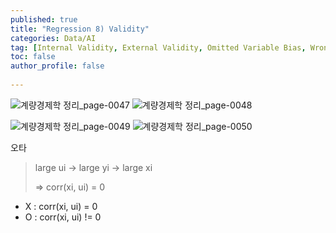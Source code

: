 ```yaml
---
published: true
title: "Regression 8) Validity" 
categories: Data/AI
tag: [Internal Validity, External Validity, Omitted Variable Bias, Wrong Functional Form, Errors in Variable bias, Sample Selection Bias, Simultaneous Causality Bias] 
toc: false
author_profile: false 
  
---
```


![계량경제학 정리_page-0047](https://github.com/Vida0822/Algorithm_Study/assets/132312673/1c5b07f6-59cd-4e47-95ad-88d5da1dca99)
![계량경제학 정리_page-0048](https://github.com/Vida0822/Algorithm_Study/assets/132312673/ac451306-f088-40a0-95db-7df3d9d9bdf9)

![계량경제학 정리_page-0049](https://github.com/Vida0822/Algorithm_Study/assets/132312673/b07c9bd7-f5e7-4f72-8a78-6c3fb5d28ec6)
![계량경제학 정리_page-0050](https://github.com/Vida0822/Algorithm_Study/assets/132312673/4c0d113b-f03e-4c88-a455-3f062aef3fb5)

오타 

> large ui -> large yi -> large xi 
>
> => corr(xi, ui) = 0 

* X  : corr(xi, ui) = 0 
* O : corr(xi, ui) != 0 

